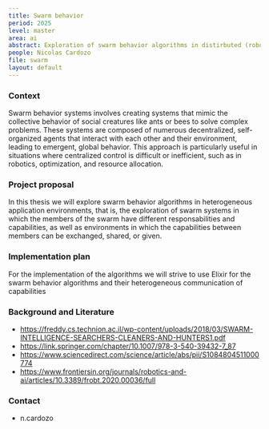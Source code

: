 ```yaml
---
title: Swarm behavior 
period: 2025 
level: master
area: ai
abstract: Exploration of swarm behavior algorithms in distirbuted (robotic systems)
people: Nicolas Cardozo
file: swarm
layout: default
---
```


### Context

Swarm behavior systems involves creating systems that mimic the collective behavior of social creatures like ants or bees to solve complex problems. These systems are composed of numerous decentralized, self-organized agents that interact with each other and their environment, leading to emergent, global behavior. This approach is particularly useful in situations where centralized control is difficult or inefficient, such as in robotics, optimization, and resource allocation.

### Project proposal

In this thesis we will explore swarm behavior algorithms in heterogeneous application environments, that is, the exploration of swarm systems in which the members of the swarm have different responsabilities and capabilities, as well as environments in which the capabilities between members can be exchanged, shared, or given.

### Implementation plan

For the implementation of the algorithms we will strive to use Elixir for the swarm behavior algorithms and their heterogeneous communication of capabilities

### Background and Literature

- https://freddy.cs.technion.ac.il/wp-content/uploads/2018/03/SWARM-INTELLIGENCE-SEARCHERS-CLEANERS-AND-HUNTERS1.pdf
- https://link.springer.com/chapter/10.1007/978-3-540-39432-7_87
- https://www.sciencedirect.com/science/article/abs/pii/S1084804511000774
- https://www.frontiersin.org/journals/robotics-and-ai/articles/10.3389/frobt.2020.00036/full

### Contact

- n.cardozo
